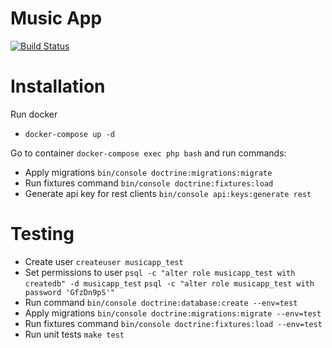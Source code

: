 Music App
=========

[![Build Status](https://travis-ci.org/miholeus/musicapp.svg?branch=master)](https://travis-ci.org/miholeus/musicapp)

Installation
===
Run docker
* `docker-compose up -d`

Go to container `docker-compose exec php bash` and run commands:
* Apply migrations
`bin/console doctrine:migrations:migrate`
* Run fixtures command
`bin/console doctrine:fixtures:load`
* Generate api key for rest clients
`bin/console api:keys:generate rest`

Testing
===

* Create user `createuser musicapp_test`
* Set permissions to user
`psql -c "alter role musicapp_test with createdb" -d musicapp_test`
`psql -c "alter role musicapp_test with password 'GfzDn9pS'"`
* Run command 
`bin/console doctrine:database:create --env=test`
* Apply migrations
`bin/console doctrine:migrations:migrate --env=test`
* Run fixtures command
`bin/console doctrine:fixtures:load --env=test`
* Run unit tests
`make test`
